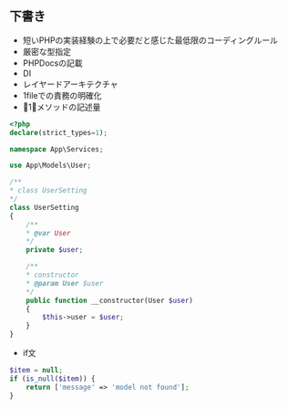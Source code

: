 ## 下書き

- 短いPHPの実装経験の上で必要だと感じた最低限のコーディングルール
- 厳密な型指定
- PHPDocsの記載
- DI
- レイヤードアーキテクチャ
- 1fileでの責務の明確化
- 1メソッドの記述量

```php
<?php
declare(strict_types=1);

namespace App\Services;

use App\Models\User;

/**
* class UserSetting
*/
class UserSetting
{
    /**
    * @var User
    */
    private $user;

    /**
    * constructor
    * @param User $user
    */
    public function __constructor(User $user)
    {
        $this->user = $user;
    }
}
```

- if文

```php
$item = null;
if (is_null($item)) {
    return ['message' => 'model not found'];
}

```
